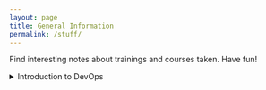 ```yaml
---
layout: page
title: General Information
permalink: /stuff/
---
```


Find interesting notes about trainings and courses taken. Have fun!

<details>
<summary>Introduction to DevOps</summary>

## What is DevOps?

- The term (development and operations) is an extension of agile development environments that aims to enhance the process of software delivery as a whole.
- DevOps (Development and Operations) engineers work together, following Lean and Agile principles, delivering software in a rapid and continuous manner.

DevOps is not:
- Simply combining development and operations.
- A separate team.
- A tool.
- Just automation.

## What is the goal?

There are three pillars:
- DevOps         -> For speed and agility.
- Microservices  -> For small deployments.
- Containers     -> For ephemeral runtimes.

Culture is the #1 success factor in DevOps. Building a culture of *shared responsibility, transparency, and faster feedback* is the foundation of every high-performing DevOps team. --Atlassian--

To become DevOps, it is necessary to change the company culture. It must change:
- The way people think.
- The way people work.
- The way people are organized.
- The way people are measured.

## Agile perspective

Waterfall > Agile > DevOps are methods for software development and delivery.
Monoliths > SOA > Microservices are architectures: ways that software is built.
Physical servers > VMs > Containers are used to create infrastructure: basic services such as communication and storage.

- 2007 Patrick Debois: Dev and Ops worked ineffectively and not together.
- 2008 Agile Infrastructure.
- 2009 John - Velocity 2009 -"10+ Deploys Per Day" -> Dev and Ops cooperation at Flickr.
- 2010 Continuous Delivery - Through automation of the build, deploy, and test process, along with improved collaboration.
- 2013 Lean principle.

----

# Thinking DevOps

## Code reuse dilemma
- Code has 80% of what you need but 20% is missing.

## Social coding solution
- Discuss with the repo **owner**.
- Agree to develop it.
- Open an **Issue** and assign it to yourself.
- **Fork** the code and make your changes.
- Issue a **Pull Request** to review and merge back.

## Git Repository Guidelines
- The same that we already know about it.

## The size of the batches
Working in small batches means delivering something useful quickly.
Using single piece flow leads to faster feedback loops.

## Minimal Viable Product (MVP)
- MVP is a tool for learning.
- The experiment may fail and that's okay.
- It is the minimal thing that you can do to test your hypothesis.

## Quiz
- Which of these is typical of traditional thinking?
    ANS: Rebuilding 100% of the code to get the 20% change you need.
- Which of these is part of minimum viable product?
    ANS: Should I pivot or persevere?

## Test Driven Development (TDD)
- Test your code, but first create cases and then create code.
- Red->Green->Refactor cycle.
It is important: It saves time when developing, you can code faster and with more confidence, it ensures the code is working as expected, it ensures that future changes do not break your code. In order to create a DevOps CI/CD pipeline, all testing must be automated.

## Behavior Driven Development (BDD)
- BDD focuses on the behavior of the system from the outside in. It looks at the system as a consumer of it.
- BDD uses an approachable syntax that everyone can understand.
- It improves communication.

## Cloud Native Microservices (CNM)
- CNM is a collection of independently deployable microservices.
- Stateless microservices each maintain their own state in a separate database or persistent object store.
- Microservices are loosely coupled services, designed for scalability and communication with APIs.

# Working DevOps
- Culture of teaming and collaboration.
- Agile development as a shared discipline.
- Push smaller releases faster.

## Taylorism
- Is regarding the Industrial Revolution. It describes how to work as automotive line assembly, working in silos.
_Software development is bespoke:_
    - Software development is NOT like assembling automobiles.
    - Most of the parts do not exist yet.
    - Software development is craft work.

- Command and control is not Agile.
- Stop working in silos.
- Let your people amaze you.

- Working DevOps means pushing small releases faster in order to get feedback, minimize risk, and maximize learning.
- Taylorism was designed for factory work, while software development is like craft work.

# Software Engineering vs Civil Engineering
- SW stack is constantly updated.

# Required DevOps behavior
- DevOps delivers a continual series of small changes.
- Development wants innovation and Operations want stability. But you cannot get both.

## Required DevOps behaviors
- Shared ownership and high collaboration.
- Risk management by embracing change.
- Ephemeral infrastructure as code.
- Automated self-service.
- Feedback loops and data-driven responsibility.

## Infrastructure as code
- Described in an executable textual format.
- Configure using that description.
- Configure the system.
- Never perform configurations manually.
- Use version control.

## Continuous Integration and Continuous Delivery
- CI/CD is not one thing.
- Continuous Integration is: Continuously building, testing, and merging to master.
- Continuous Delivery is: Continuously deploying to a production-like environment.

# Align teams with the business
- Each team has its own mission aligned with the business.
- Teams have end-to-end responsibility for what they build.
- Teams should have a long-term mission.

## There is no DevOps Teams
- DevOps is the practice of development and operations engineers working together during the entire software lifecycle, following Lean and Agile principles that allow them to deliver high-quality results.

# DevOps metrics
- A baseline provides a concrete number for comparison as you implement your DevOps changes.
- Old school is focused on mean time to failure (MTTF).
- DevOps is focused on mean time to recovery (MTTR).

## Summary
- You should measure and reward what you want to improve.
- Measuring social metrics leads to improved socialization and measuring DevOps metrics allows you to see progression toward goals.
- DevOps changes the objective of problem resolution from failure prevention to failure recovery.

# Vanity Metrics vs Actionable Metrics
- Vanity metrics may be appealing at first glance, but offer limited actionable insights.
- Actionable metrics provide meaningful ways to measure your processes and work toward goals.

# Comparison of DevOps to Site Reliability Engineering (SRE)
- SRE maintains separate development and operations silos with one staffing pool.
- DevOps breaks down the silos into one team with one business objective.

</details>